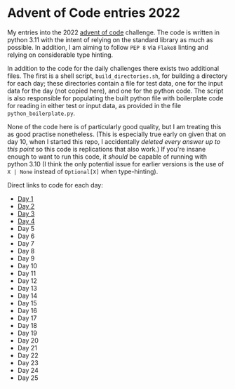 # Advent of Code entries 2022

My entries into the 2022 [advent of code](https://adventofcode.com/2022) challenge. The code is written in python 3.11 with the intent of relying on the standard library as much as possible. In addition, I am aiming to follow `PEP 8` via `Flake8` linting and relying on considerable type hinting. 

In addition to the code for the daily challenges there exists two additional files. The first is a shell script, `build_directories.sh`, for building a directory for each day; these directories contain a file for test data, one for the input data for the day (not copied here), and one for the python code. The script is also responsible for populating the built python file with boilerplate code for reading in either test or input data, as provided in the file `python_boilerplate.py`. 

None of the code here is of particularly good quality, but I am treating this as good practise nonetheless. (This is especially true early on given that on day 10, when I started this repo, I accidentally _deleted every answer up to this point_ so this code is replications that also work.) If you're insane enough to want to run this code, it _should_ be capable of running with python 3.10 (I think the only potential issue for earlier versions is the use of `X | None` instead of `Optional[X]` when type-hinting).

Direct links to code for each day: 

+ [Day 1](https://github.com/kossick/adventofcode2022/blob/main/day_1/day_1.py)
+ [Day 2](https://github.com/kossick/adventofcode2022/blob/main/day_2/day_2.py)
+ [Day 3](https://github.com/kossick/adventofcode2022/blob/main/day_3/day_3.py)
+ [Day 4](https://github.com/kossick/adventofcode2022/blob/main/day_4/day_4.py)
+ Day 5
+ Day 6
+ Day 7
+ Day 8
+ Day 9
+ Day 10
+ Day 11
+ Day 12
+ Day 13
+ Day 14
+ Day 15
+ Day 16
+ Day 17
+ Day 18
+ Day 19
+ Day 20
+ Day 21
+ Day 22
+ Day 23
+ Day 24
+ Day 25